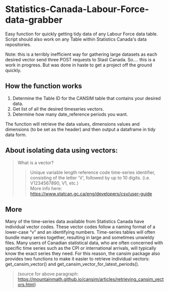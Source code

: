 # Statistics-Canada-Labour-Force-data-grabber
Easy function for quickly getting tidy data of any Labour Force data table.
Script should also work on any Table within Statistics Canada's data repositories.

Note: this is a terribly inefficient way for gathering large datasets as each desired vector
send three POST requests to Stast Canada. So.... this is a work in progress. But was done in haste
to get a project off the ground quickly.

## How the function works

1. Determine the Table ID for the CANSIM table that contains your desired data.
2. Get list of all the desired timeseries vectors.
3. Determine how many date_reference periods you want.

The function will retrieve the data values, dimensions values and dimensions (to be set as the header) and then output a dataframe in tidy data form.

## About isolating data using vectors:

> What is a vector?
> > Unique variable length reference code time-series identifier, consisting of the letter 'V', followed by up to 10 digits. (i.e. V1234567890, V1, etc.)<br>
> > More info here: https://www.statcan.gc.ca/eng/developers/csv/user-guide

## More
Many of the time-series data available from Statistics Canada have individual vector codes. These vector codes follow a naming format of a lower-case “v” and an identifying numbers. Time-series tables will often bundle many series together, resulting in large and sometimes unwieldy files. Many users of Canadian statistical data, who are often concerned with specific time series such as the CPI or international arrivals, will typically know the exact series they need. For this reason, the cansim package also provides two functions to make it easier to retrieve individual vectors: get_cansim_vector() and get_cansim_vector_for_latest_periods().
> (source for above paragraph: https://mountainmath.github.io/cansim/articles/retrieving_cansim_vectors.html)
